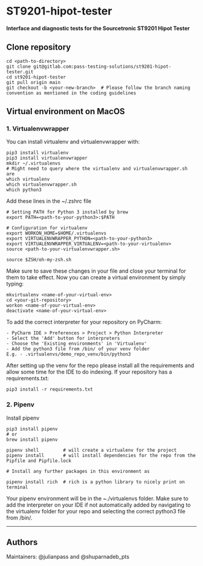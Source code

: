# ST9201-hipot-tester

#### Interface and diagnostic tests for the Sourcetronic ST9201 Hipot Tester 

## Clone repository
```
cd <path-to-directory>
git clone git@gitlab.com:pass-testing-solutions/st9201-hipot-tester.git
cd st9201-hipot-tester
git pull origin main
git checkout -b <your-new-branch>  # Please follow the branch naming convention as mentioned in the coding guidelines
```
## Virtual environment on MacOS

### 1. Virtualenvwrapper
You can install virtualenv and virtualenvwrapper with:
```
pip3 install virtualenv
pip3 install virtualenvwrapper
mkdir ~/.virtualenvs
# Might need to query where the virtualenv and virtualenvwrapper.sh are
which virtualenv
which virtualenvwrapper.sh
which python3
```
Add these lines in the ~/.zshrc file 
````
# Setting PATH for Python 3 installed by brew
export PATH=<path-to-your-python3>:$PATH

# Configuration for virtualenv
export WORKON_HOME=$HOME/.virtualenvs
export VIRTUALENVWRAPPER_PYTHON=<path-to-your-python3>
export VIRTUALENVWRAPPER_VIRTUALENV=<path-to-your-virtualenv>
source <path-to-your-virtualenvwrapper.sh>

source $ZSH/oh-my-zsh.sh
````
Make sure to save these changes in your file and close your terminal for them to take effect.
Now you can create a virtual environment by simply typing:
```
mkvirtualenv <name-of-your-virtual-env>
cd <your-git-repository>
workon <name-of-your-virtual-env>
deactivate <name-of-your-virtual-env>
```
To add the correct interpreter for your repository on PyCharm:
```
- PyCharm IDE > Preferences > Project > Python Interpreter
- Select the 'Add' button for interpreters
- Choose the 'Existing environments' in 'Virtualenv'
- Add the python3 file from /bin/ of your venv folder
E.g. - .virtualenvs/demo_repo_venv/bin/python3
```
After setting up the venv for the repo please install all the 
requirements and allow some time for the IDE to do indexing. If your repository has a requirements.txt: 
```
pip3 install -r requirements.txt
```

### 2. Pipenv
Install pipenv
```
pip3 install pipenv 
# or
brew install pipenv

pipenv shell         # will create a virtualenv for the project
pipenv install       # will install dependencies for the repo from the Pipfile and Pipfile.lock

# Install any further packages in this environment as

pipenv install rich  # rich is a python library to nicely print on terminal
```
Your pipenv environment will be in the ~./virtualenvs folder.
Make sure to add the interpreter on your IDE if not automatically added by navigating to the virtualenv folder for your repo and selecting the correct python3 file from /bin/.

***

## Authors
Maintainers: @julianpass and @shuparnadeb_pts